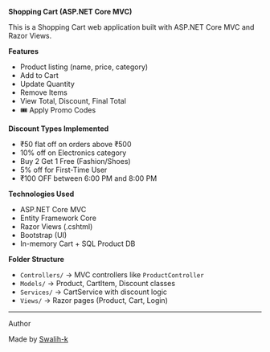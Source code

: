  **Shopping Cart (ASP.NET Core MVC)**

This is a Shopping Cart web application built with ASP.NET Core MVC and Razor Views.

**Features**

-  Product listing (name, price, category)
-  Add to Cart
-  Update Quantity
-  Remove Items
-  View Total, Discount, Final Total
- 🎟 Apply Promo Codes

 **Discount Types Implemented**

- ₹50 flat off on orders above ₹500
- 10% off on Electronics category
- Buy 2 Get 1 Free (Fashion/Shoes)
- 5% off for First-Time User
- ₹100 OFF between 6:00 PM and 8:00 PM

 **Technologies Used**

- ASP.NET Core MVC
- Entity Framework Core
- Razor Views (.cshtml)
- Bootstrap (UI)
- In-memory Cart + SQL Product DB

 **Folder Structure**

- `Controllers/` → MVC controllers like `ProductController`
- `Models/` → Product, CartItem, Discount classes
- `Services/` → CartService with discount logic
- `Views/` → Razor pages (Product, Cart, Login)

---

 Author

Made by [Swalih-k](https://github.com/Swalih-k)

